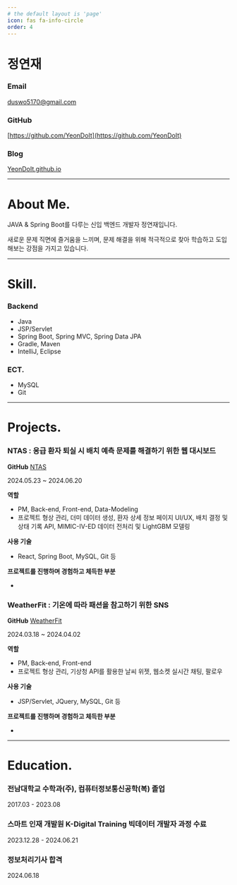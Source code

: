 ```yaml
---
# the default layout is 'page'
icon: fas fa-info-circle
order: 4
---
```


# 정연재

### Email

duswo5170@gmail.com

### GitHub

[https://github.com/YeonDoIt](https://github.com/YeonDoIt)

### Blog

[YeonDoIt.github.io](https://YeonDoIt.github.io/)

---

# About Me.

JAVA & Spring Boot를 다루는 신입 백엔드 개발자 정연재입니다.

새로운 문제 직면에 즐거움을 느끼며, 문제 해결을 위해 적극적으로 찾아 학습하고 도입해보는 강점을 가지고 있습니다.

---

# Skill.

### Backend

- Java
- JSP/Servlet
- Spring Boot, Spring MVC, Spring Data JPA
- Gradle, Maven
- IntelliJ, Eclipse

### ECT.

- MySQL
- Git

---

# Projects.

### NTAS : 응급 환자 퇴실 시 배치 예측 문제를 해결하기 위한 웹 대시보드

**GitHub** [NTAS](https://github.com/2024-SMHRD-KDT-BigData-23/NTAS)

2024.05.23 ~ 2024.06.20

**역할**

- PM, Back-end, Front-end, Data-Modeling
- 프로젝트 형상 관리, 더미 데이터 생성, 환자 상세 정보 페이지 UI/UX, 배치 결정 및 상태 기록 API, MIMIC-IV-ED 데이터 전처리 및 LightGBM 모델링

**사용 기술**

- React, Spring Boot, MySQL, Git 등

**프로젝트를 진행하며 경험하고 체득한 부분**

- 

### WeatherFit : 기온에 따라 패션을 참고하기 위한 SNS

**GitHub** [WeatherFit](https://github.com/2024-SMHRD-KDT-BigData-23/WeatherFit)

2024.03.18 ~ 2024.04.02

**역할**

- PM, Back-end, Front-end
- 프로젝트 형상 관리, 기상청 API를 활용한 날씨 위젯, 웹소켓 실시간 채팅, 팔로우

**사용 기술**

- JSP/Servlet, JQuery, MySQL, Git 등

**프로젝트를 진행하며 경험하고 체득한 부분**

- 

---

# Education.

### 전남대학교 수학과(주), 컴퓨터정보통신공학(복) 졸업

2017.03 - 2023.08

### 스마트 인재 개발원 K-Digital Training 빅데이터 개발자 과정 수료

2023.12.28 - 2024.06.21

### 정보처리기사 합격

2024.06.18